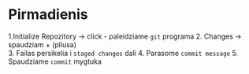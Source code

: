 # Pirmadienis

1.Initialize Repozitory -> click
    - paleidziame `git` programa
2. Changes -> spaudziam + (pliusa)    
3. Failas persikelia i `staged changes` dali
4. Parasome `commit message`
5. Spaudziame `commit` mygtuka
